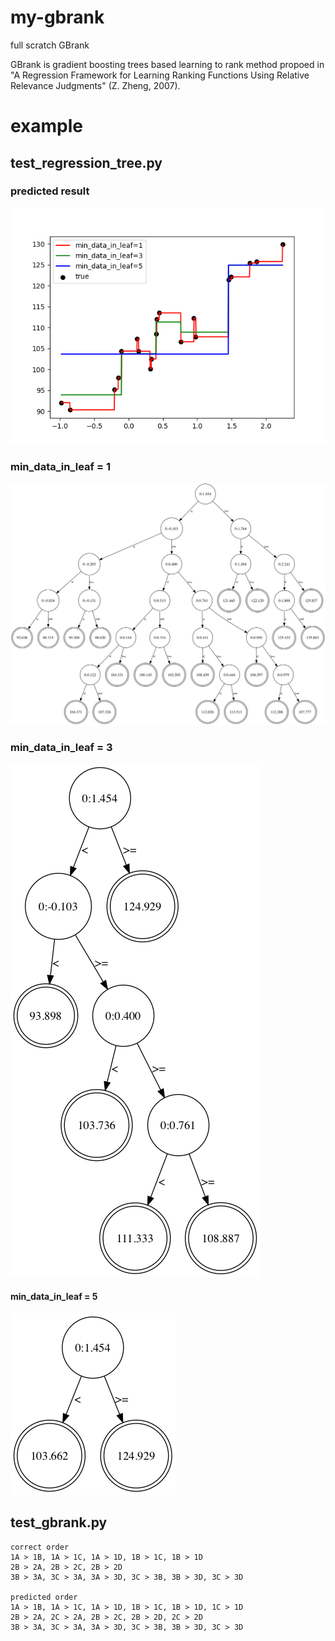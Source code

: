 # my-gbrank
full scratch GBrank

GBrank is gradient boosting trees based learning to rank method propoed in 
"A Regression Framework for Learning Ranking Functions Using Relative Relevance Judgments" (Z. Zheng, 2007).

# example

## test_regression_tree.py

### predicted result
![fig_test_regression_tree.png](fig_test_regression_tree.png)

### min_data_in_leaf = 1
![rt_1.png](rt_1.png)

### min_data_in_leaf = 3
![rt_3.png](rt_3.png)

#### min_data_in_leaf = 5
![rt_5.png](rt_5.png)

## test_gbrank.py

```
correct order
1A > 1B, 1A > 1C, 1A > 1D, 1B > 1C, 1B > 1D
2B > 2A, 2B > 2C, 2B > 2D
3B > 3A, 3C > 3A, 3A > 3D, 3C > 3B, 3B > 3D, 3C > 3D

predicted order
1A > 1B, 1A > 1C, 1A > 1D, 1B > 1C, 1B > 1D, 1C > 1D
2B > 2A, 2C > 2A, 2B > 2C, 2B > 2D, 2C > 2D
3B > 3A, 3C > 3A, 3A > 3D, 3C > 3B, 3B > 3D, 3C > 3D
```
